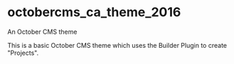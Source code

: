 # octobercms_ca_theme_2016
An October CMS theme

This is a basic October CMS theme which uses the Builder Plugin to create "Projects".
